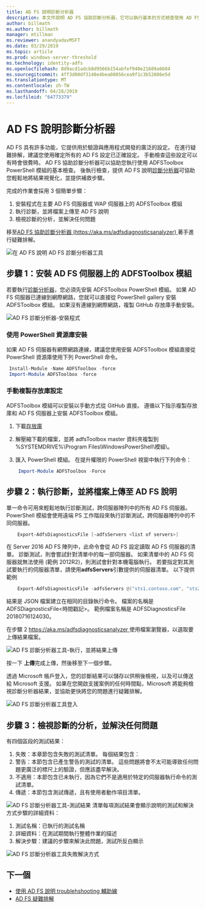 ```yaml
---
title: AD FS 說明診斷分析器
description: 本文件說明 AD FS 協助診斷分析器，它可以執行基本的方式檢查使用 AD FS 診斷 PowerShell 模組。
author: billmath
ms.author: billmath
manager: mtillman
ms.reviewer: anandyadavMSFT
ms.date: 03/29/2019
ms.topic: article
ms.prod: windows-server-threshold
ms.technology: identity-adfs
ms.openlocfilehash: 8d9acd1adcb8d9566b154abfef940e21609a6684
ms.sourcegitcommit: 4ff3d00df3148e4bea08056cea9f1c3b52086e5d
ms.translationtype: MT
ms.contentlocale: zh-TW
ms.lasthandoff: 04/28/2019
ms.locfileid: "64773379"
---
```

# <a name="ad-fs-help-diagnostics-analyzer"></a>AD FS 說明診斷分析器

AD FS 具有許多功能，它提供用於驗證與應用程式開發的廣泛的設定。 在進行疑難排解，建議您使用確定所有的 AD FS 設定已正確設定。 手動檢查這些設定可以有時會很費時。 AD FS 協助診斷分析器可以協助您執行使用 ADFSToolbox PowerShell 模組的基本檢查。 後執行檢查，提供 AD FS 說明[診斷分析器](https://aka.ms/adfsdiagnosticsanalyzer)可協助您輕鬆地將結果視覺化，並提供補救步驟。

完成的作業會採用 3 個簡單步驟：

1. 安裝程式在主要 AD FS 伺服器或 WAP 伺服器上的 ADFSToolbox 模組
2. 執行診斷，並將檔案上傳至 AD FS 說明
3. 檢視診斷的分析，並解決任何問題

移至[AD FS 協助診斷分析器 (https://aka.ms/adfsdiagnosticsanalyzer) ](https://aka.ms/adfsdiagnosticsanalyzer)著手進行疑難排解。

![在 AD FS 說明 AD FS 診斷分析器工具](media/ad-fs-diagonostics-analyzer/home.png)

## <a name="step-1-setup-the-adfstoolbox-module-on-ad-fs-server"></a>步驟 1：安裝 AD FS 伺服器上的 ADFSToolbox 模組

若要執行[診斷分析器](https://aka.ms/adfsdiagnosticsanalyzer)，您必須先安裝 ADFSToolbox PowerShell 模組。 如果 AD FS 伺服器已連線到網際網路，您就可以直接從 PowerShell gallery 安裝 ADFSToolbox 模組。 如果沒有連線到網際網路，複製 GitHub 存放庫手動安裝。

![AD FS 診斷分析器-安裝程式](media/ad-fs-diagonostics-analyzer/step1.png)

### <a name="setup-using-powershell-gallery"></a>使用 PowerShell 資源庫安裝

如果 AD FS 伺服器有網際網路連線，建議您使用安裝 ADFSToolbox 模組直接從 PowerShell 資源庫使用下列 PowerShell 命令。

   ```powershell
    Install-Module -Name ADFSToolbox -force
    Import-Module ADFSToolbox -force
   ```
### <a name="setup-manually-by-cloning-the-repository"></a>手動複製存放庫設定

ADFSToolbox 模組可以安裝以手動方式從 GitHub 直接。 遵循以下指示複製存放庫和 AD FS 伺服器上安裝 ADFSToolbox 模組。

1. 下載[存放庫](https://github.com/Microsoft/adfsToolbox/archive/master.zip)
2. 解壓縮下載的檔案，並將 adfsToolbox master 資料夾複製到 %SYSTEMDRIVE%\\Program Files\\WindowsPowerShell\\模組\\。
3. 匯入 PowerShell 模組。 在提升權限的 PowerShell 視窗中執行下列命令：

   ```powershell
    Import-Module ADFSToolbox -Force
   ```

## <a name="step-2-execute-the-diagnostics-and-upload-the-file-to-ad-fs-help"></a>步驟 2：執行診斷，並將檔案上傳至 AD FS 說明

單一命令可用來輕鬆地執行診斷測試，跨伺服器陣列中的所有 AD FS 伺服器。 PowerShell 模組會使用遠端 PS 工作階段來執行診斷測試，跨伺服器陣列中的不同伺服器。

```powershell
    Export-AdfsDiagnosticsFile [-adfsServers <list of servers>]
```

在 Server 2016 AD FS 陣列中，此命令會從 AD FS 設定讀取 AD FS 伺服器的清單。 診斷測試，則會嘗試針對清單中的每一部伺服器。 如果清單中的 AD FS 伺服器就無法使用 (範例 2012R2)，則測試會針對本機電腦執行。 若要指定對其測試要執行的伺服器清單，請使用**adfsServers**引數提供的伺服器清單。 以下提供範例

```powershell
    Export-AdfsDiagnosticsFile -adfsServers @("sts1.contoso.com", "sts2.contoso.com", "sts3.contoso.com")
```

結果是 JSON 檔案建立在相同的目錄執行命令。 檔案的名稱是 ADFSDiagnosticsFile\<時間戳記\>。 範例檔案名稱是 ADFSDiagnosticsFile 20180716124030。

在步驟 2 [ https://aka.ms/adfsdiagnosticsanalyzer ](https://aka.ms/adfsdiagnosticsanalyzer)使用檔案瀏覽器，以選取要上傳結果檔案。

![AD FS 診斷分析器工具-執行，並將結果上傳](media/ad-fs-diagonostics-analyzer/step2.png)

按一下 **上傳**完成上傳，然後移至下一個步驟。


透過 Microsoft 帳戶登入，您的診斷結果可以儲存以供稍後檢視，以及可以傳送給 Microsoft 支援。 如果在您開啟支援案例的任何時間點，Microsoft 將能夠檢視診斷分析器結果，並協助更快將您的問題進行疑難排解。

![AD FS 診斷分析器工具登入](media/ad-fs-diagonostics-analyzer/sign_in_step.png)

## <a name="step-3-view-diagnostics-analysis-and-resolve-any-issues"></a>步驟 3：檢視診斷的分析，並解決任何問題

有四個區段的測試結果：

1. 失敗：本章節包含失敗的測試清單。 每個結果包含：
2. 警告：本節包含已產生警告的測試的清單。 這些問題將會不太可能導致任何問題更廣泛的標尺上的驗證，但應該盡早解決。
3. 不適用：本節包含已未執行，因為它們不是適用於特定的伺服器執行命令的測試清單。
4. 傳遞：本節包含測試傳遞，且有使用者動作項目清單。

![AD FS 診斷分析器工具-測試結果 清單](media/ad-fs-diagonostics-analyzer/step3a_v2.png)每項測試結果會顯示說明的測試和解決方式步驟的詳細資料：

1. 測試名稱：已執行的測試名稱
2. 詳細資料：在測試期間執行整體作業的描述
3. 解決步驟：建議的步驟來解決此問題，測試所反白顯示

![AD FS 診斷分析器工具失敗解決方式](media/ad-fs-diagonostics-analyzer/step3b_v2.png)

## <a name="next"></a>下一個

- [使用 AD FS 說明 troublehshooting 輔助線](https://aka.ms/adfshelp/troubleshooting )
- [AD FS 疑難排解](ad-fs-tshoot-overview.md)
